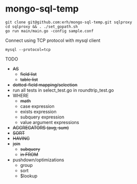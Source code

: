 # mongo-sql-temp

```
git clone git@github.com:erh/mongo-sql-temp.git sqlproxy
cd sqlproxy && . ./set_gopath.sh
go run main/main.go -config sample.conf
```

Connect using TCP protocol with mysql client
```
mysql --protocol=tcp
```

TODO

- ~~AS~~
   - ~~field list~~
   - ~~table list~~
- ~~dotted-field mapping/selection~~
- run all tests in select_test.go in roundtrip_test.go
- WHERE
   - ~~math~~
   - case expression
   - exists expression
   - subquery expression
   - value argument expressions
- ~~AGGREGATORS (avg, sum)~~
- ~~SORT~~
- ~~HAVING~~
- ~~join~~
   - ~~subquery~~
   - ~~in FROM~~
- pushdown/optimizations
   - group
   - sort
   - $lookup
